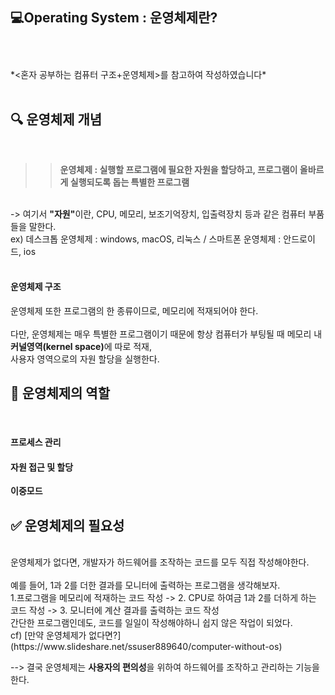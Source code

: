:computer:<strong>Operating System : 운영체제란?</strong>
<br>
<br>
---
<br>
*<혼자 공부하는 컴퓨터 구조+운영체제>를 참고하여 작성하였습니다*
<br>
<br>

🔍 운영체제 개념
---
<br>

>> **운영체제 : 실행할 프로그램에 필요한 자원을 할당하고, 프로그램이 올바르게 실행되도록 돕는 특별한 프로그램**
<br>
-> 여기서 <strong>"자원"</strong>이란, CPU, 메모리, 보조기억장치, 입출력장치 등과 같은 컴퓨터 부품들을 말한다.
<br>
ex) 데스크톱 운영체제 : windows, macOS, 리눅스 / 스마트폰 운영체제 : 안드로이드, ios 
<br><br>

<h4>운영체제 구조</h4>
운영체제 또한 프로그램의 한 종류이므로, 메모리에 적재되어야 한다.
<br><br>
다만, 운영체제는 매우 특별한 프로그램이기 때문에 항상 컴퓨터가 부팅될 때 메모리 내 <strong>커널영역(kernel space)</strong>에 따로 적재,
<br>사용자 영역으로의 자원 할당을 실행한다.
<br>





🔑 운영체제의 역할
---
<br>
<h4>프로세스 관리</h4>

<h4>자원 접근 및 할당</h4>
<strong>이중모드</strong>

:white_check_mark: 운영체제의 필요성
---
<br>
운영체제가 없다면, 개발자가 하드웨어를 조작하는 코드를 모두 직접 작성해야한다.<br>
<br>예를 들어, 1과 2를 더한 결과를 모니터에 출력하는 프로그램을 생각해보자.
<br>1.프로그램을 메모리에 적재하는 코드 작성 -> 2. CPU로 하여금 1과 2를 더하게 하는 코드 작성 -> 3. 모니터에 계산 결과를 출력하는 코드 작성
<br>간단한 프로그램인데도, 코드를 일일이 작성해야하니 쉽지 않은 작업이 되었다.


<br>
cf) [만약 운영체제가 없다면?](https://www.slideshare.net/ssuser889640/computer-without-os)

--> 결국 운영체제는 <strong>사용자의 편의성</strong>을 위하여 하드웨어를 조작하고 관리하는 기능을 한다. 


